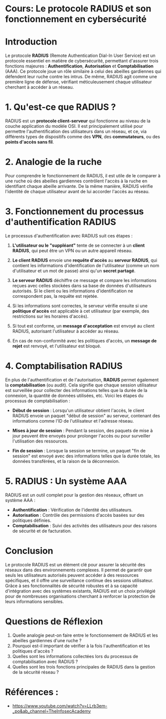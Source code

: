 # Cours: Le protocole RADIUS et son fonctionnement en cybersécurité

# Introduction
Le protocole **RADIUS** (Remote Authentication Dial-In User Service) est un protocole essentiel en matière de cybersécurité, permettant d'assurer trois fonctions majeures : **Authentification**, **Autorisation** et **Comptabilisation** (AAA). Ce protocole joue un rôle similaire à celui des abeilles gardiennes qui défendent leur ruche contre les intrus. De même, RADIUS agit comme une première ligne de défense, vérifiant méticuleusement chaque utilisateur cherchant à accéder à un réseau.

# 1. Qu'est-ce que RADIUS ?

RADIUS est un **protocole client-serveur** qui fonctionne au niveau de la couche application du modèle OSI. Il est principalement utilisé pour permettre l'authentification des utilisateurs dans un réseau, et ce, via différents types de dispositifs comme des **VPN**, des **commutateurs**, ou des **points d'accès sans fil**.

# 2. Analogie de la ruche

Pour comprendre le fonctionnement de RADIUS, il est utile de le comparer à une ruche où des abeilles gardiennes contrôlent l'accès à la ruche en identifiant chaque abeille arrivante. De la même manière, RADIUS vérifie l'identité de chaque utilisateur avant de lui accorder l'accès au réseau.

# 3. Fonctionnement du processus d'authentification RADIUS

Le processus d'authentification avec RADIUS suit ces étapes :

1. **L'utilisateur ou le "suppléant"** tente de se connecter à un **client RADIUS**, qui peut être un VPN ou un autre appareil réseau.
   
2. **Le client RADIUS** envoie une **requête d'accès** au **serveur RADIUS**, qui contient les informations d'identification de l'utilisateur (comme un nom d'utilisateur et un mot de passe) ainsi qu'un **secret partagé**.

3. **Le serveur RADIUS** déchiffre ce message et compare les informations reçues avec celles stockées dans sa base de données d'utilisateurs autorisés. Si le client ou les informations d'identification ne correspondent pas, la requête est rejetée.

4. Si les informations sont correctes, le serveur vérifie ensuite si une **politique d'accès** est applicable à cet utilisateur (par exemple, des restrictions sur les horaires d'accès).

5. Si tout est conforme, un **message d'acceptation** est envoyé au client RADIUS, autorisant l'utilisateur à accéder au réseau.

6. En cas de non-conformité avec les politiques d'accès, un **message de rejet** est renvoyé, et l'utilisateur est bloqué.

# 4. Comptabilisation RADIUS

En plus de l'authentification et de l'autorisation, **RADIUS** permet également la **comptabilisation** (ou audit). Cela signifie que chaque session utilisateur est surveillée pour collecter des informations telles que la durée de la connexion, la quantité de données utilisées, etc. Voici les étapes du processus de comptabilisation :

- **Début de session** : Lorsqu'un utilisateur obtient l'accès, le client RADIUS envoie un paquet "début de session" au serveur, contenant des informations comme l'ID de l'utilisateur et l'adresse réseau.
  
- **Mises à jour de session** : Pendant la session, des paquets de mise à jour peuvent être envoyés pour prolonger l'accès ou pour surveiller l'utilisation des ressources.
  
- **Fin de session** : Lorsque la session se termine, un paquet "fin de session" est envoyé avec des informations telles que la durée totale, les données transférées, et la raison de la déconnexion.

# 5. RADIUS : Un système AAA

RADIUS est un outil complet pour la gestion des réseaux, offrant un système AAA :
- **Authentification** : Vérification de l'identité des utilisateurs.
- **Autorisation** : Contrôle des permissions d'accès basées sur des politiques définies.
- **Comptabilisation** : Suivi des activités des utilisateurs pour des raisons de sécurité et de facturation.

# Conclusion

Le protocole RADIUS est un élément clé pour assurer la sécurité des réseaux dans des environnements complexes. Il permet de garantir que seuls les utilisateurs autorisés peuvent accéder à des ressources spécifiques, et il offre une surveillance continue des sessions utilisateur. Grâce à ses fonctionnalités de sécurité robustes et à sa capacité d'intégration avec des systèmes existants, RADIUS est un choix privilégié pour de nombreuses organisations cherchant à renforcer la protection de leurs informations sensibles.

# Questions de Réflexion
1. Quelle analogie peut-on faire entre le fonctionnement de RADIUS et les abeilles gardiennes d'une ruche ?
2. Pourquoi est-il important de vérifier à la fois l'authentification et les politiques d'accès ?
3. Quelles sont les informations collectées lors du processus de comptabilisation avec RADIUS ?
4. Quelles sont les trois fonctions principales de RADIUS dans la gestion de la sécurité réseau ?


# Références : 
- https://www.youtube.com/watch?v=LLrb3em-_po&ab_channel=TheInfosecAcademy
